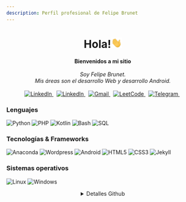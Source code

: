 ```yaml
---
description: Perfil profesional de Felipe Brunet
---
```



<h1 align="center">Hola!<img src="/assets/images/hello.gif" width="28px" alt="👋"></h1>

<p align="center">
    <b>Bienvenidos a mi sitio</b><br><br>
    <i>
        Soy Felipe Brunet.<br>
        Mis áreas son el desarrollo Web y desarrollo Android.<br>
    </i><br>
    <a href="https://github.com/felipebrunet/" target="_blank">
        <img src="https://img.shields.io/badge/github-black?style=for-the-badge&logo=github" alt="LinkedIn">
    </a>&nbsp;    
    <a href="https://www.linkedin.com/in/felipebrunet/" target="_blank">
        <img src="https://img.shields.io/badge/LinkedIn-blue?style=for-the-badge&logo=linkedin" alt="LinkedIn">
    </a>&nbsp;
    <a href="mailto:felipe.brunet@gmail.com" target="_blank">
        <img src="https://img.shields.io/badge/Gmail-D14836?style=for-the-badge&logo=gmail&logoColor=white" alt="Gmail">
    </a>&nbsp;
    <a href="https://wa.me/56975716284" target="_blank">
        <img src="https://img.shields.io/badge/whatsapp-darkblue?style=for-the-badge&logo=whatsapp" alt="LeetCode">
    </a>&nbsp;
    <a href="https://t.me/sandbeach123" target="_blank">
        <img src="https://img.shields.io/badge/telegram-blue?style=for-the-badge&logo=telegram" alt="Telegram">
    </a>&nbsp;
</p>

### Lenguajes
![Python](https://img.shields.io/badge/python-black?style=for-the-badge&logo=python)
![PHP](https://img.shields.io/badge/PHP-777BB4?style=for-the-badge&logo=php&logoColor=white)
![Kotlin](https://img.shields.io/badge/Kotlin-black?style=for-the-badge&logo=Kotlin)
![Bash](https://img.shields.io/badge/bash-black?style=for-the-badge&logo=gnu-bash&logoColor=white)
![SQL](https://img.shields.io/badge/sql-black?style=for-the-badge&logo=mysql)

### Tecnologías & Frameworks
![Anaconda](https://img.shields.io/badge/anaconda-black?style=for-the-badge&logo=anaconda)
![Wordpress](https://img.shields.io/badge/wordpress-black?style=for-the-badge&logo=wordpress)
![Android](https://img.shields.io/badge/android-black?style=for-the-badge&logo=android)
![HTML5](https://img.shields.io/badge/html5-black?style=for-the-badge&logo=html5)
![CSS3](https://img.shields.io/badge/css3-black?style=for-the-badge&logo=css3)
![Jekyll](https://img.shields.io/badge/jekyll-black?style=for-the-badge&logo=jekyll)

### Sistemas operativos
![Linux](https://img.shields.io/badge/linux-black?style=for-the-badge&logo=Linux)
![Windows](https://img.shields.io/badge/Windows-black?style=for-the-badge&logo=Windows)

<div align="center">
<details><summary>Detalles Github</summary>
  <a href="https://github.com/felipebrunet">
    <img src="https://github-profile-summary-cards.vercel.app/api/cards/profile-details?username=felipebrunet&theme=transparent" style="clip-path: inset(0px 450px 0px 0 round 50px);"/>
  </a><br>
    <a href="https://github.com/felipebrunet">
    <img src="https://github-profile-summary-cards.vercel.app/api/cards/profile-details?username=felipebrunet&theme=transparent" style="clip-path: inset(0px 0px 0px 230px); margin-left:-220px"/>
  </a><br>
  <a href="https://github.com/felipebrunet">
    <img src="https://github-readme-streak-stats.herokuapp.com/?user=felipebrunet&hide_border=true&card_width=338&theme=transparent" />
  </a><br>
  <a href="https://github.com/felipebrunet">
    <img src="https://github-profile-summary-cards.vercel.app/api/cards/stats?username=felipebrunet&theme=transparent" />
  </a><br>
  <a href="https://github.com/felipebrunet">
    <img src="https://github-readme-stats.vercel.app/api/top-langs/?username=felipebrunet&langs_count=10"/>
  </a><br>
  </details>

</div>

<!--

- 🔭 I’m currently working on ...
- 🌱 I’m currently learning ...
- 👯 I’m looking to collaborate on ...
- 🤔 I’m looking for help with ...
- 💬 Ask me about ...
- 📫 How to reach me: ...
- 😄 Pronouns: ...
- ⚡ Fun fact: ...
-->
